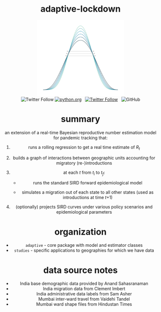 <h1 align="center">adaptive-lockdown</h1>

<div align="center"> <img src="./docs/logo.svg" height="250"> </div>

<div align="center"> <img alt="Twitter Follow" src="https://img.shields.io/twitter/follow/miurbanchicago?logo=twitter&style=for-the-badge"> </div?

[![python.org](https://img.shields.io/badge/made%20with-python-%233776AB.svg?style=for-the-badge&logo=python&logoColor=ffdf76)](https://www.python.org) &nbsp; [![Twitter Follow](https://img.shields.io/twitter/follow/miurbanchicago?logo=twitter&style=for-the-badge)](https://twitter.com/miurbanchicago) &nbsp; ![GitHub](https://img.shields.io/github/license/mansueto-institute/adaptive-lockdown?style=for-the-badge)


# summary
an extension of a real-time Bayesian reproductive number estimation model for pandemic tracking that: 
1. runs a rolling regression to get a real time estimate of <i>R<sub>t</sub></i>
2. builds a graph of interactions between geographic units accounting for migratory (re-)introductions
3. at each <i>t</i> from <i>t<sub>i</sub></i> to <i>t<sub>f</sub></i>:

   - runs the standard SIRD forward epidemiological model 

   - simulates a migration out of each state to all other states (used as introductions at time <i>t</i>+1)
4. (optionally) projects SIRD curves under various policy scenarios and epidemiological parameters 

# organization
- `adaptive` - core package with model and estimator classes 
- `studies` - specific applications to geographies for which we have data

# data source notes
- India base demographic data provided by Anand Sahasranaman 
- India migration data from Clement Imbert
- India administrative data labels from Sam Asher
- Mumbai inter-ward travel from Vaidehi Tandel 
- Mumbai ward shape files from Hindustan Times
